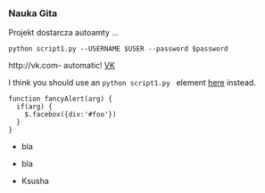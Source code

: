 ### Nauka Gita

Projekt dostarcza autoamty ...

```
python script1.py --USERNAME $USER --password $password
```
http://vk.com- automatic!
[VK](http://vk.com)

I think you should use an
`python script1.py ` element [here](http://vk.com) instead.

```
function fancyAlert(arg) {
  if(arg) {
    $.facebox({div:'#foo'})
  }
}
```

- bla
- bla

- Ksusha
